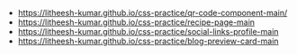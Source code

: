 - https://litheesh-kumar.github.io/css-practice/qr-code-component-main/
- https://litheesh-kumar.github.io/css-practice/recipe-page-main
- https://litheesh-kumar.github.io/css-practice/social-links-profile-main
- https://litheesh-kumar.github.io/css-practice/blog-preview-card-main
